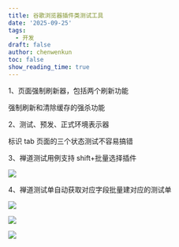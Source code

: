 ```yaml
---
title: 谷歌浏览器插件类测试工具
date: '2025-09-25'
tags:
  - 开发
draft: false
author: chenwenkun
toc: false
show_reading_time: true
---
```

1、页面强制刷新器，包括两个刷新功能

强制刷新和清除缓存的强杀功能

2、测试、预发、正式环境表示器

标识 tab 页面的三个状态测试不容易搞错

3、禅道测试用例支持 shift+批量选择插件

![](https://prod-files-secure.s3.us-west-2.amazonaws.com/c205fb54-92b2-4987-8be3-972b67d27acc/7ca8990d-2ef0-4ad6-8256-c807dbb8b3d5/image.png?X-Amz-Algorithm=AWS4-HMAC-SHA256&X-Amz-Content-Sha256=UNSIGNED-PAYLOAD&X-Amz-Credential=ASIAZI2LB4666MZ7OA4G%2F20251026%2Fus-west-2%2Fs3%2Faws4_request&X-Amz-Date=20251026T005506Z&X-Amz-Expires=3600&X-Amz-Security-Token=IQoJb3JpZ2luX2VjEMf%2F%2F%2F%2F%2F%2F%2F%2F%2F%2FwEaCXVzLXdlc3QtMiJHMEUCIBZhAi%2BkFBmd9Bnd6aA05kd70QC1jgWiTzaCKImNTkV%2FAiEAqjdjbtqYtizQJbREBMIl34iLBsOpL3xcgaQJKJJG%2FNwqiAQIgP%2F%2F%2F%2F%2F%2F%2F%2F%2F%2FARAAGgw2Mzc0MjMxODM4MDUiDFwJKDNZn0lJUiJPxircA0HMFudzkBC%2F8wGcTzYP%2BBciJsnmLdp1G3lVUirJqbe5vctcCUpdUuj9FYJUwd5XXYRvIaFApLcaCGKhm6DxXXwkVn2VK3ur%2BjXlGjpqV9AEuAhgXXMHeZ7SUbi5puYaShcE6Mi%2Fn35z1pCFufC8UgAsVygTCq%2FhiRg950hk8NMnQxV%2FHdft2n7X3O4FB9LgYv%2BQ3ldB6V8YOs2Plcf8d4RUdro20k%2FmZmZ0icUZuxwqZnMHpT5SoxT0gcurEyW9KJyqaPm%2BpqNgrRd3HLRdPhnhrz83YhoqQWMqdekZ%2FPnLcUZT%2FVorOWKKPxAiDoaLQHwFV0qRpXLhDGJkYuSAf%2BCPRxwWHJNAscITOhAYZiskntZBY%2FBJ3LMHITojHRLan8JBqW6BEExrU9o5MPHfFcjlomYGobNp0odyeVmgvSiSj19RcUWEkod9q2mCuwFBlbVHAoWj1i%2FQL72TRh5IezQbKuxijUPnvoku%2Fi4xdrKUaBo37hPa1agKoW7SNO13eQrnej39ikKYq%2Fw1h54ZjOpNfQyf1rpyDByVq4v74JGpwdTOfLtPaeSrRhCe9D0zSFJS190KGBcM3Rw483Dr2Wa9J1QKpgS0Kcu2YuqJ7Ptrxwde0gW2qVn3JzidMMyi9ccGOqUBS95C%2FZ6cAKunk9rGlY%2BjI%2FN7oWo2meZxHMz%2BeXnDRVS%2FEX%2BhrkNl6jV7fDZrTKg7rkHRv102yvexjNxaw9enLAwAr90%2BYRs2JpqPAMAjj6J2VOpiewrl0c7kVYOEcYmBlnjfRzokBNmSvfWeM5m%2Fbzaa28yhX6YfKk0ctV5JZszEHf0SLt%2BWlznFGcNJSGcVG6O8djRyi4TH5Yfnhrr2wzdpRshB&X-Amz-Signature=c968493d42f4f13d02a05548bcc31e0101eaae32cf68d5043ef5afbd4bc120a4&X-Amz-SignedHeaders=host&x-amz-checksum-mode=ENABLED&x-id=GetObject)

4、禅道测试单自动获取对应字段批量建对应的测试单

![](https://prod-files-secure.s3.us-west-2.amazonaws.com/c205fb54-92b2-4987-8be3-972b67d27acc/1ea39b01-dd1c-4a56-bb09-4fe87447f5c7/image.png?X-Amz-Algorithm=AWS4-HMAC-SHA256&X-Amz-Content-Sha256=UNSIGNED-PAYLOAD&X-Amz-Credential=ASIAZI2LB4666MZ7OA4G%2F20251026%2Fus-west-2%2Fs3%2Faws4_request&X-Amz-Date=20251026T005506Z&X-Amz-Expires=3600&X-Amz-Security-Token=IQoJb3JpZ2luX2VjEMf%2F%2F%2F%2F%2F%2F%2F%2F%2F%2FwEaCXVzLXdlc3QtMiJHMEUCIBZhAi%2BkFBmd9Bnd6aA05kd70QC1jgWiTzaCKImNTkV%2FAiEAqjdjbtqYtizQJbREBMIl34iLBsOpL3xcgaQJKJJG%2FNwqiAQIgP%2F%2F%2F%2F%2F%2F%2F%2F%2F%2FARAAGgw2Mzc0MjMxODM4MDUiDFwJKDNZn0lJUiJPxircA0HMFudzkBC%2F8wGcTzYP%2BBciJsnmLdp1G3lVUirJqbe5vctcCUpdUuj9FYJUwd5XXYRvIaFApLcaCGKhm6DxXXwkVn2VK3ur%2BjXlGjpqV9AEuAhgXXMHeZ7SUbi5puYaShcE6Mi%2Fn35z1pCFufC8UgAsVygTCq%2FhiRg950hk8NMnQxV%2FHdft2n7X3O4FB9LgYv%2BQ3ldB6V8YOs2Plcf8d4RUdro20k%2FmZmZ0icUZuxwqZnMHpT5SoxT0gcurEyW9KJyqaPm%2BpqNgrRd3HLRdPhnhrz83YhoqQWMqdekZ%2FPnLcUZT%2FVorOWKKPxAiDoaLQHwFV0qRpXLhDGJkYuSAf%2BCPRxwWHJNAscITOhAYZiskntZBY%2FBJ3LMHITojHRLan8JBqW6BEExrU9o5MPHfFcjlomYGobNp0odyeVmgvSiSj19RcUWEkod9q2mCuwFBlbVHAoWj1i%2FQL72TRh5IezQbKuxijUPnvoku%2Fi4xdrKUaBo37hPa1agKoW7SNO13eQrnej39ikKYq%2Fw1h54ZjOpNfQyf1rpyDByVq4v74JGpwdTOfLtPaeSrRhCe9D0zSFJS190KGBcM3Rw483Dr2Wa9J1QKpgS0Kcu2YuqJ7Ptrxwde0gW2qVn3JzidMMyi9ccGOqUBS95C%2FZ6cAKunk9rGlY%2BjI%2FN7oWo2meZxHMz%2BeXnDRVS%2FEX%2BhrkNl6jV7fDZrTKg7rkHRv102yvexjNxaw9enLAwAr90%2BYRs2JpqPAMAjj6J2VOpiewrl0c7kVYOEcYmBlnjfRzokBNmSvfWeM5m%2Fbzaa28yhX6YfKk0ctV5JZszEHf0SLt%2BWlznFGcNJSGcVG6O8djRyi4TH5Yfnhrr2wzdpRshB&X-Amz-Signature=bd07335576a8ea017c78e0ebe26a969a1cc3766f9de36db09b6e9efeccfc88d6&X-Amz-SignedHeaders=host&x-amz-checksum-mode=ENABLED&x-id=GetObject)

![](https://prod-files-secure.s3.us-west-2.amazonaws.com/c205fb54-92b2-4987-8be3-972b67d27acc/fa727f1d-546c-42aa-9508-d8d3d1275bcd/image.png?X-Amz-Algorithm=AWS4-HMAC-SHA256&X-Amz-Content-Sha256=UNSIGNED-PAYLOAD&X-Amz-Credential=ASIAZI2LB4666MZ7OA4G%2F20251026%2Fus-west-2%2Fs3%2Faws4_request&X-Amz-Date=20251026T005506Z&X-Amz-Expires=3600&X-Amz-Security-Token=IQoJb3JpZ2luX2VjEMf%2F%2F%2F%2F%2F%2F%2F%2F%2F%2FwEaCXVzLXdlc3QtMiJHMEUCIBZhAi%2BkFBmd9Bnd6aA05kd70QC1jgWiTzaCKImNTkV%2FAiEAqjdjbtqYtizQJbREBMIl34iLBsOpL3xcgaQJKJJG%2FNwqiAQIgP%2F%2F%2F%2F%2F%2F%2F%2F%2F%2FARAAGgw2Mzc0MjMxODM4MDUiDFwJKDNZn0lJUiJPxircA0HMFudzkBC%2F8wGcTzYP%2BBciJsnmLdp1G3lVUirJqbe5vctcCUpdUuj9FYJUwd5XXYRvIaFApLcaCGKhm6DxXXwkVn2VK3ur%2BjXlGjpqV9AEuAhgXXMHeZ7SUbi5puYaShcE6Mi%2Fn35z1pCFufC8UgAsVygTCq%2FhiRg950hk8NMnQxV%2FHdft2n7X3O4FB9LgYv%2BQ3ldB6V8YOs2Plcf8d4RUdro20k%2FmZmZ0icUZuxwqZnMHpT5SoxT0gcurEyW9KJyqaPm%2BpqNgrRd3HLRdPhnhrz83YhoqQWMqdekZ%2FPnLcUZT%2FVorOWKKPxAiDoaLQHwFV0qRpXLhDGJkYuSAf%2BCPRxwWHJNAscITOhAYZiskntZBY%2FBJ3LMHITojHRLan8JBqW6BEExrU9o5MPHfFcjlomYGobNp0odyeVmgvSiSj19RcUWEkod9q2mCuwFBlbVHAoWj1i%2FQL72TRh5IezQbKuxijUPnvoku%2Fi4xdrKUaBo37hPa1agKoW7SNO13eQrnej39ikKYq%2Fw1h54ZjOpNfQyf1rpyDByVq4v74JGpwdTOfLtPaeSrRhCe9D0zSFJS190KGBcM3Rw483Dr2Wa9J1QKpgS0Kcu2YuqJ7Ptrxwde0gW2qVn3JzidMMyi9ccGOqUBS95C%2FZ6cAKunk9rGlY%2BjI%2FN7oWo2meZxHMz%2BeXnDRVS%2FEX%2BhrkNl6jV7fDZrTKg7rkHRv102yvexjNxaw9enLAwAr90%2BYRs2JpqPAMAjj6J2VOpiewrl0c7kVYOEcYmBlnjfRzokBNmSvfWeM5m%2Fbzaa28yhX6YfKk0ctV5JZszEHf0SLt%2BWlznFGcNJSGcVG6O8djRyi4TH5Yfnhrr2wzdpRshB&X-Amz-Signature=d534cca74bd36da580f5d3800a4b904bf1c815eede7a08f3fc6af504b5baa453&X-Amz-SignedHeaders=host&x-amz-checksum-mode=ENABLED&x-id=GetObject)

![](https://prod-files-secure.s3.us-west-2.amazonaws.com/c205fb54-92b2-4987-8be3-972b67d27acc/2a374ca8-3be3-4978-8ee1-2331f1db0267/image.png?X-Amz-Algorithm=AWS4-HMAC-SHA256&X-Amz-Content-Sha256=UNSIGNED-PAYLOAD&X-Amz-Credential=ASIAZI2LB4666MZ7OA4G%2F20251026%2Fus-west-2%2Fs3%2Faws4_request&X-Amz-Date=20251026T005506Z&X-Amz-Expires=3600&X-Amz-Security-Token=IQoJb3JpZ2luX2VjEMf%2F%2F%2F%2F%2F%2F%2F%2F%2F%2FwEaCXVzLXdlc3QtMiJHMEUCIBZhAi%2BkFBmd9Bnd6aA05kd70QC1jgWiTzaCKImNTkV%2FAiEAqjdjbtqYtizQJbREBMIl34iLBsOpL3xcgaQJKJJG%2FNwqiAQIgP%2F%2F%2F%2F%2F%2F%2F%2F%2F%2FARAAGgw2Mzc0MjMxODM4MDUiDFwJKDNZn0lJUiJPxircA0HMFudzkBC%2F8wGcTzYP%2BBciJsnmLdp1G3lVUirJqbe5vctcCUpdUuj9FYJUwd5XXYRvIaFApLcaCGKhm6DxXXwkVn2VK3ur%2BjXlGjpqV9AEuAhgXXMHeZ7SUbi5puYaShcE6Mi%2Fn35z1pCFufC8UgAsVygTCq%2FhiRg950hk8NMnQxV%2FHdft2n7X3O4FB9LgYv%2BQ3ldB6V8YOs2Plcf8d4RUdro20k%2FmZmZ0icUZuxwqZnMHpT5SoxT0gcurEyW9KJyqaPm%2BpqNgrRd3HLRdPhnhrz83YhoqQWMqdekZ%2FPnLcUZT%2FVorOWKKPxAiDoaLQHwFV0qRpXLhDGJkYuSAf%2BCPRxwWHJNAscITOhAYZiskntZBY%2FBJ3LMHITojHRLan8JBqW6BEExrU9o5MPHfFcjlomYGobNp0odyeVmgvSiSj19RcUWEkod9q2mCuwFBlbVHAoWj1i%2FQL72TRh5IezQbKuxijUPnvoku%2Fi4xdrKUaBo37hPa1agKoW7SNO13eQrnej39ikKYq%2Fw1h54ZjOpNfQyf1rpyDByVq4v74JGpwdTOfLtPaeSrRhCe9D0zSFJS190KGBcM3Rw483Dr2Wa9J1QKpgS0Kcu2YuqJ7Ptrxwde0gW2qVn3JzidMMyi9ccGOqUBS95C%2FZ6cAKunk9rGlY%2BjI%2FN7oWo2meZxHMz%2BeXnDRVS%2FEX%2BhrkNl6jV7fDZrTKg7rkHRv102yvexjNxaw9enLAwAr90%2BYRs2JpqPAMAjj6J2VOpiewrl0c7kVYOEcYmBlnjfRzokBNmSvfWeM5m%2Fbzaa28yhX6YfKk0ctV5JZszEHf0SLt%2BWlznFGcNJSGcVG6O8djRyi4TH5Yfnhrr2wzdpRshB&X-Amz-Signature=daf24e3c0f30e9a705fd67835d85f14842521e14235f106112f018bc196b18b2&X-Amz-SignedHeaders=host&x-amz-checksum-mode=ENABLED&x-id=GetObject)

